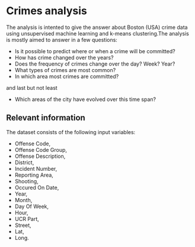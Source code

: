 # Crimes analysis

The analysis is intented to give the answer about Boston (USA) crime data using unsupervised machine learning and k-means clustering.The analysis is mostly aimed to answer in a few questions:

- Is it possible to predict where or when a crime will be committed?
- How has crime changed over the years?
- Does the frequency of crimes change over the day? Week? Year?
- What types of crimes are most common?
- In which area most crimes are committed? 

and last but not least

- Which areas of the city have evolved over this time span?




## Relevant information

The dataset consists of the following input variables:

- Offense Code,
- Offense Code Group,
- Offense Description, 
- District, 
- Incident Number, 
- Reporting Area, 
- Shooting, 
- Occured On Date,
- Year, 
- Month, 
- Day Of Week,
- Hour, 
- UCR Part,
- Street, 
- Lat, 
- Long.


